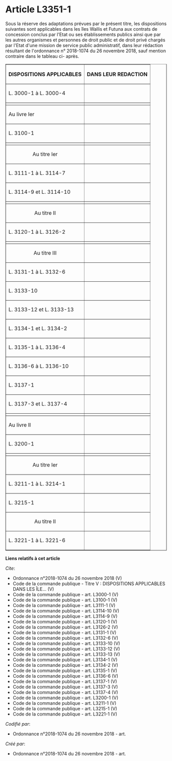 # Article L3351-1

Sous la réserve des adaptations prévues par le présent titre, les dispositions suivantes sont applicables dans les îles
Wallis et Futuna aux contrats de concession conclus par l'Etat ou ses établissements publics ainsi que par les autres
organismes et personnes de droit public et de droit privé chargés par l'Etat d'une mission de service public administratif,
dans leur rédaction résultant de l'ordonnance n° 2018-1074 du 26 novembre 2018, sauf mention contraire dans le tableau ci-
après. 

<table border="1">
      <tbody><tr>
        <th>

DISPOSITIONS APPLICABLES </th>
        <th>

DANS LEUR REDACTION </th>
      </tr>
      <tr>
        <td valign="bottom" align="left">

L. 3000-1 à L. 3000-4 
</td>
        <td valign="bottom" align="center">
      </td></tr>
      <tr>
        <td align="left">
        </td><td align="left">
      </td></tr>
      <tr>
        <td align="justify">

Au livre Ier </td>
        <td align="left">
      </td></tr>
      <tr>
        <td align="justify">

L. 3100-1 
</td>
        <td align="left">
      </td></tr>
      <tr>
        <td align="left">
        </td><td align="left">
      </td></tr>
      <tr>
        <td align="center">

Au titre Ier </td>
        <td align="left">
      </td></tr>
      <tr>
        <td align="justify">

L. 3111-1 à L. 3114-7 
</td>
        <td align="left">
      </td></tr>
      <tr>
        <td align="justify">

L. 3114-9 et L. 3114-10 
</td>
        <td align="left">
      </td></tr>
      <tr>
        <td align="left">
        </td><td align="left">
      </td></tr>
      <tr>
        <td align="center">

Au titre II </td>
        <td align="left">
      </td></tr>
      <tr>
        <td align="justify">

L. 3120-1 à L. 3126-2 
</td>
        <td align="left">
      </td></tr>
      <tr>
        <td align="left">
        </td><td align="left">
      </td></tr>
      <tr>
        <td align="center">

Au titre III </td>
        <td align="left">
      </td></tr>
      <tr>
        <td align="justify">

L. 3131-1 à L. 3132-6 
</td>
        <td align="left">
      </td></tr>
      <tr>
        <td align="justify">

L. 3133-10 
</td>
        <td align="left">
      </td></tr>
      <tr>
        <td align="justify">

L. 3133-12 et L. 3133-13 
</td>
        <td align="left">
      </td></tr>
      <tr>
        <td align="justify">

L. 3134-1 et L. 3134-2 
</td>
        <td align="left">
      </td></tr>
      <tr>
        <td align="justify">

L. 3135-1 à L. 3136-4 
</td>
        <td align="left">
      </td></tr>
      <tr>
        <td align="justify">

L. 3136-6 à L. 3136-10 
</td>
        <td align="left">
      </td></tr>
      <tr>
        <td align="justify">

L. 3137-1 
</td>
        <td align="left">
      </td></tr>
      <tr>
        <td align="justify">

L. 3137-3 et L. 3137-4 
</td>
        <td align="left">
      </td></tr>
      <tr>
        <td align="left">
        </td><td align="left">
      </td></tr>
      <tr>
        <td align="justify">

Au livre II </td>
        <td align="left">
      </td></tr>
      <tr>
        <td align="justify">

L. 3200-1 
</td>
        <td align="left">
      </td></tr>
      <tr>
        <td align="left">
        </td><td align="left">
      </td></tr>
      <tr>
        <td align="center">

Au titre Ier </td>
        <td align="left">
      </td></tr>
      <tr>
        <td align="justify">

L. 3211-1 à L. 3214-1 
</td>
        <td align="left">
      </td></tr>
      <tr>
        <td align="justify">

L. 3215-1 
</td>
        <td align="left">
      </td></tr>
      <tr>
        <td align="center">

Au titre II </td>
        <td align="left">
      </td></tr>
      <tr>
        <td align="justify">

L. 3221-1 à L. 3221-6
</td>
        <td align="left">
      </td></tr>
    </tbody></table>

**Liens relatifs à cet article**

_Cite_:

  - Ordonnance n°2018-1074 du 26 novembre 2018 (V)
  - Code de la commande publique -  Titre V : DISPOSITIONS APPLICABLES DANS LES ÎLE... (V)
  - Code de la commande publique - art. L3000-1 (V)
  - Code de la commande publique - art. L3100-1 (V)
  - Code de la commande publique - art. L3111-1 (V)
  - Code de la commande publique - art. L3114-10 (V)
  - Code de la commande publique - art. L3114-9 (V)
  - Code de la commande publique - art. L3120-1 (V)
  - Code de la commande publique - art. L3126-2 (V)
  - Code de la commande publique - art. L3131-1 (V)
  - Code de la commande publique - art. L3132-6 (V)
  - Code de la commande publique - art. L3133-10 (V)
  - Code de la commande publique - art. L3133-12 (V)
  - Code de la commande publique - art. L3133-13 (V)
  - Code de la commande publique - art. L3134-1 (V)
  - Code de la commande publique - art. L3134-2 (V)
  - Code de la commande publique - art. L3135-1 (V)
  - Code de la commande publique - art. L3136-6 (V)
  - Code de la commande publique - art. L3137-1 (V)
  - Code de la commande publique - art. L3137-3 (V)
  - Code de la commande publique - art. L3137-4 (V)
  - Code de la commande publique - art. L3200-1 (V)
  - Code de la commande publique - art. L3211-1 (V)
  - Code de la commande publique - art. L3215-1 (V)
  - Code de la commande publique - art. L3221-1 (V)

_Codifié par_:

  - Ordonnance n°2018-1074 du 26 novembre 2018 - art.

_Créé par_:

  - Ordonnance n°2018-1074 du 26 novembre 2018 - art.
